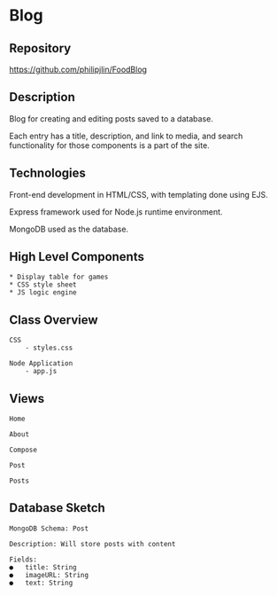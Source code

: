 # Blog


## Repository
<https://github.com/philipjlin/FoodBlog>


## Description
Blog for creating and editing posts saved to a database.

Each entry has a title, description, and link to media, and search functionality for those components is a part of the site.


## Technologies
Front-end development in HTML/CSS, with templating done using EJS.

Express framework used for Node.js runtime environment.

MongoDB used as the database.


## High Level Components
    * Display table for games
    * CSS style sheet 
    * JS logic engine


## Class Overview
    CSS
        - styles.css
    
    Node Application
        - app.js


## Views
    Home

    About

    Compose

    Post

    Posts


## Database Sketch
    MongoDB Schema: Post

    Description: Will store posts with content

    Fields:
    ●	title: String
    ●	imageURL: String
    ●	text: String
